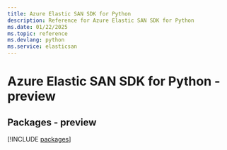 ```yaml
---
title: Azure Elastic SAN SDK for Python
description: Reference for Azure Elastic SAN SDK for Python
ms.date: 01/22/2025
ms.topic: reference
ms.devlang: python
ms.service: elasticsan
---
```

# Azure Elastic SAN SDK for Python - preview
## Packages - preview
[!INCLUDE [packages](elastic-san-index.md)]